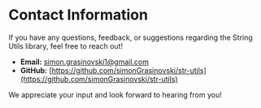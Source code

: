 # Contact Information

If you have any questions, feedback, or suggestions regarding the String Utils library, feel free to reach out!

- **Email:** simon.grasinovski1@gmail.com
- **GitHub:** [https://github.com/simonGrasinovski/str-utils](https://github.com/simonGrasinovski/str-utils)

We appreciate your input and look forward to hearing from you!

